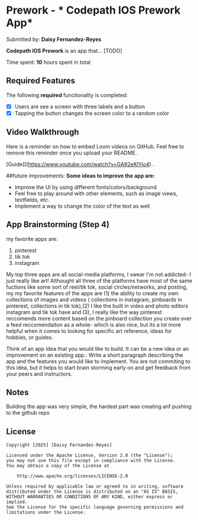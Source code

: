 # Prework - * Codepath IOS Prework App*

Submitted by: **Daisy Fernandez-Reyes**

**Codepath IOS Prework** is an app that... [TODO] 

Time spent: **10** hours spent in total

## Required Features

The following **required** functionality is completed:
- [x] Users are see a screen with three labels and a button
- [x] Tapping the button changes the screen color to a random color
 
## Video Walkthrough

Here is a reminder on how to embed Loom videos on GitHub. Feel free to remove this reminder once you upload your README. 

[Guide]](https://www.youtube.com/watch?v=GA92eKlYio4) .

##future improvements:
**Some ideas to improve the app are:**
- Improve the UI by using different fonts/colors/background
- Feel free to play around with other elements, such as image views, textfields, etc.
- Implement a way to change the color of the text as well

## App Brainstorming (Step 4)
my favorite apps are: 
1. pinterest 
2. tik tok 
3. instagram 

My top three apps are all social-media platforms, I swear I'm not addicted- I just really like art! Althought all
three of the platforms have most of the same fuctions like some sort of reel/tik tok, social circles/networks, and 
posting, my my favorite features of the apps are (1) the ability to create my own collections of images and videos
( collections in instagram, pinboards in pinterest,  collections in tik tok),(2) I like the built in video and
photo editors instagram and tik tok have and (3), I really like the way pinterest reccomends more content based on
the pinboard collection you create over a feed reccomendaiton as a whole- which is also nice, but its a lot more
helpful when it comes to looking for specific art reference, ideas for hobbies, or guides. 

Think of an app idea that you would like to build. It can be a new idea or an improvement on an existing app.:
Write a short paragraph describing the app and the features you would like to implement. 
You are not commiting to this idea, but it helps to start brain storming early on and get feedback from your peers
and instructors.

## Notes
Building the app was very simple, the hardest part was creating anf pushing to the github repo

## License

    Copyright [2025] [Daisy Fernandez-Reyes]

    Licensed under the Apache License, Version 2.0 (the "License");
    you may not use this file except in compliance with the License.
    You may obtain a copy of the License at

        http://www.apache.org/licenses/LICENSE-2.0

    Unless required by applicable law or agreed to in writing, software
    distributed under the License is distributed on an "AS IS" BASIS,
    WITHOUT WARRANTIES OR CONDITIONS OF ANY KIND, either express or implied.
    See the License for the specific language governing permissions and
    limitations under the License.

